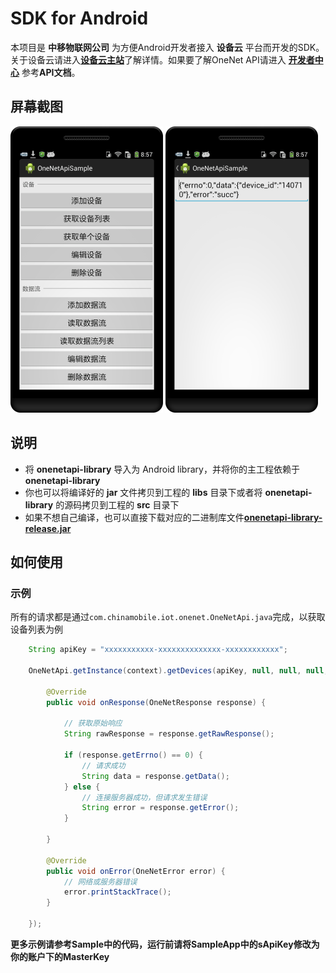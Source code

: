 # SDK for Android #

本项目是 **中移物联网公司** 为方便Android开发者接入 **设备云** 平台而开发的SDK。关于设备云请进入[**设备云主站**](http://open.iot.10086.cn)了解详情。如果要了解OneNet API请进入 [**开发者中心**](http://open.iot.10086.cn/develop) 参考**API文档**。

## 屏幕截图 ##

![screenshot1](screenshot1.png)
![screenshot2](screenshot2.png)

## 说明 ##

- 将 **onenetapi-library** 导入为 Android library，并将你的主工程依赖于 **onenetapi-library**
- 你也可以将编译好的 **jar** 文件拷贝到工程的 **libs** 目录下或者将 **onenetapi-library** 的源码拷贝到工程的 **src** 目录下
- 如果不想自己编译，也可以直接下载对应的二进制库文件[**onenetapi-library-release.jar**](onenetapi-library-release.jar)


## 如何使用 ##

### 示例 ###

所有的请求都是通过`com.chinamobile.iot.onenet.OneNetApi.java`完成，以获取设备列表为例

```java
	String apiKey = "xxxxxxxxxxx-xxxxxxxxxxxxxx-xxxxxxxxxxxx";

	OneNetApi.getInstance(context).getDevices(apiKey, null, null, null, null, null, null, new ResponseListener() {

    	@Override
    	public void onResponse(OneNetResponse response) {

        	// 获取原始响应
        	String rawResponse = response.getRawResponse();

        	if (response.getErrno() == 0) {
            	// 请求成功
            	String data = response.getData();
        	} else {
            	// 连接服务器成功，但请求发生错误
            	String error = response.getError();
        	}

    	}

    	@Override
    	public void onError(OneNetError error) {
        	// 网络或服务器错误
        	error.printStackTrace();
    	}

	});
```

**更多示例请参考Sample中的代码，运行前请将SampleApp中的sApiKey修改为你的账户下的MasterKey**
